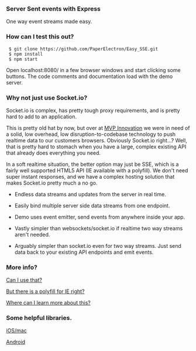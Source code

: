### Server Sent events with Express 

One way event streams made easy.

### How can I test this out?

``` shell
 $ git clone https://github.com/PaperElectron/Easy_SSE.git
 $ npm install
 $ npm start
```
Open localhost:8080/ in a few browser windows and
start clicking some buttons. The code comments and documentation load with the demo server.

### Why not just use Socket.io?

Socket.io is complex, has pretty tough proxy requirements, and is pretty hard to add to an application.

This is pretty old hat by now, but over at [MVP Innovation](http://mvp-innovation.com/) we were in need of a solid, low overhead, low disruption-to-codebase technology to push realtime data to our customers browsers. Obviously Socket.io right...? Well, that is pretty hard to stomach when you have a large, complex existing API that already does everything you need. 

In a soft realtime situation, the better option may just be SSE, which is a fairly well supported HTML5 API (IE available with a polyfill). We don't need super instant responses, and we have a complex hosting solution that makes Socket.io pretty much a no go.  

* Endless data streams and updates from the server in real time.

* Easily bind multiple server side data streams from one endpoint.

* Demo uses event emitter, send events from anywhere inside your app.

* Vastly simpler than websockets/socket.io if realtime two way streams aren't needed.

* Arguably simpler than socket.io even for two way streams. Just send data back to your existing API endpoints and emit events.


### More info?
 
[Can I use that?](http://caniuse.com/#search=eventsource)

[But there is a polyfill for IE right?](https://github.com/Yaffle/EventSource/)

[Where can I learn more about this?](https://developer.mozilla.org/en-US/docs/Server-sent_events/Using_server-sent_events)

### Some helpful libraries. 

[iOS/mac](https://github.com/neilco/EventSource)

[Android](https://github.com/andll/eventsource-java)
